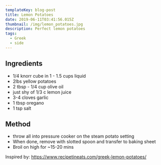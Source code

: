 ```yaml
---
templateKey: blog-post
title: Lemon Potatoes
date: 2019-06-11T03:41:56.015Z
thumbnail: /img/lemon_potatoes.jpg
description: Perfect lemon potatoes
tags:
  - Greek
  - side
---
```

## Ingredients

* 1/4 knorr cube in 1 - 1.5 cups liquid
* 2lbs yellow potatoes
* 2 tbsp - 1/4 cup olive oil
* just shy of 1/3 c lemon juice
* 3-4 cloves garlic
* 1 tbsp oregano
* 1 tsp salt



## Method

* throw all into pressure cooker on the steam potato setting
* When done, remove with slotted spoon and transfer to baking sheet
* Broil on high for ~15-20 mins



Inspired by: https://www.recipetineats.com/greek-lemon-potatoes/

